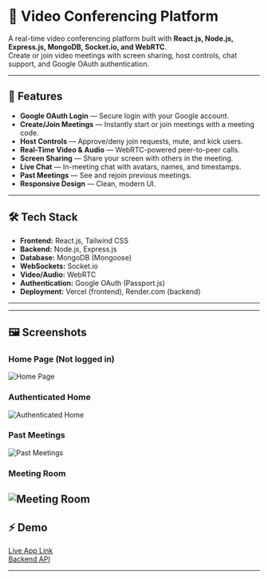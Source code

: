 # 🎥 Video Conferencing Platform

A real-time video conferencing platform built with **React.js, Node.js, Express.js, MongoDB, Socket.io, and WebRTC**.  
Create or join video meetings with screen sharing, host controls, chat support, and Google OAuth authentication.

---

## 🚀 Features

- **Google OAuth Login** — Secure login with your Google account.
- **Create/Join Meetings** — Instantly start or join meetings with a meeting code.
- **Host Controls** — Approve/deny join requests, mute, and kick users.
- **Real-Time Video & Audio** — WebRTC-powered peer-to-peer calls.
- **Screen Sharing** — Share your screen with others in the meeting.
- **Live Chat** — In-meeting chat with avatars, names, and timestamps.
- **Past Meetings** — See and rejoin previous meetings.
- **Responsive Design** — Clean, modern UI.

---

## 🛠️ Tech Stack

- **Frontend:** React.js, Tailwind CSS
- **Backend:** Node.js, Express.js
- **Database:** MongoDB (Mongoose)
- **WebSockets:** Socket.io
- **Video/Audio:** WebRTC
- **Authentication:** Google OAuth (Passport.js)
- **Deployment:** Vercel (frontend), Render.com (backend)

---

---
## 🖼️ Screenshots

### Home Page (Not logged in)
![Home Page](screenshots/Screenshot%202025-05-26%20at%202.14.34%E2%80%AFPM.png)

### Authenticated Home
![Authenticated Home](screenshots/Screenshot%202025-05-26%20at%202.15.00%E2%80%AFPM.png)

### Past Meetings
![Past Meetings](screenshots/Screenshot%202025-05-26%20at%202.15.15%E2%80%AFPM.png)

### Meeting Room
![Meeting Room](screenshots/Screenshot%202025-05-26%20at%202.16.06%E2%80%AFPM.png)
---

## ⚡ Demo

[Live App Link](https://video-conferencing-bice.vercel.app)  
[Backend API](https://video-conferencing-ep41.onrender.com)

---


